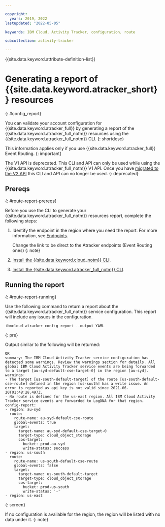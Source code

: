 ```yaml
---

copyright:
  years: 2019, 2022
lastupdated: "2022-05-05"

keywords: IBM Cloud, Activity Tracker, configuration, route

subcollection: activity-tracker

---
```


{{site.data.keyword.attribute-definition-list}}


# Generating a report of {{site.data.keyword.atracker_short}} resources
{: #config_report}

You can validate your account configuration for {{site.data.keyword.atracker_full}} by generating a report of the {{site.data.keyword.atracker_full_notm}} resources using the {{site.data.keyword.atracker_full_notm}} CLI. 
{: shortdesc}

This information applies only if you use {{site.data.keyword.atracker_full}} Event Routing.
{: important}

The V1 API is deprecated. This CLI and API can only be used while using the {{site.data.keyword.atracker_full_notm}} V1 API.  Once you have [migrated to the V2 API](/docs/activity-tracker?topic=activity-tracker-migrate-resources) this CLI and API can no longer be used.
{: deprecated}

## Prereqs
{: #route-report-prereqs}

Before you use the CLI to generate your {{site.data.keyword.atracker_full_notm}} resources report, complete the following steps:

1. Identify the endpoint in the region where you need the report. For more information, see [Endpoints](/docs/activity-tracker?topic=activity-tracker-endpoints#endpoints_api).

    Change the link to be direct to the Atracker endpoints (Event Routing ones)
    {: note}

2. [Install the {{site.data.keyword.cloud_notm}} CLI](/docs/cli?topic=cli-install-ibmcloud-cli).

3. [Install the {{site.data.keyword.atracker_full_notm}} CLI](/docs/activity-tracker?topic=activity-tracker-activity-tracking-cli#activity-tracking-cli-prereq).


## Running the report
{: #route-report-running}

Use the following command to return a report about the {{site.data.keyword.atracker_full_notm}} service configuration.  This report will include any issues in the configuration. 

```text
ibmcloud atracker config report --output YAML 
```
{: pre}

Output similar to the following will be returned:

```text
OK
summary: The IBM Cloud Activity Tracker service configuration has detected some warnings. Review the warnings section for details. All global IBM Cloud Activity Tracker service events are being forwarded to a target [au-syd-default-cse-target-0] in the region [au-syd].
warnings:
- The target [us-south-default-target] of the route [us-south-default-cse-route] defined in the region [us-south] has a write issue. An error is reported as api key is not valid since 2021-06-20T01:48:28.497Z.
- No route is defined for the us-east region. All IBM Cloud Activity Tracker service events are forwarded to LogDNA for that region.
config-report:
- region: au-syd
  route:
    route-name: au-syd-default-cse-route
    global-events: true
    target:
      target-name: au-syd-default-cse-target-0
      target-type: cloud_object_storage
      cos-target:
        bucket: prod-au-syd
        write-status: success
- region: us-south
  route:
    route-name: us-south-default-cse-route
    global-events: false
    target:
      target-name: us-south-default-target
      target-type: cloud_object_storage
      cos-target:
        bucket: prod-us-south
        write-status: '-'
- region: us-east
```
{: screen}

If no configuration is available for the region, the region will be listed with no data under it.
{: note}
 
 